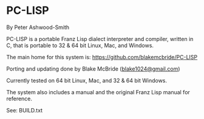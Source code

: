 
PC-LISP
=======

By Peter Ashwood-Smith

PC-LISP is a portable Franz Lisp dialect interpreter and compiler,
written in C, that is portable to 32 & 64 bit Linux, Mac, and Windows.

The main home for this system is:  https://github.com/blakemcbride/PC-LISP

Porting and updating done by Blake McBride (blake1024@gmail.com)

Currently tested on 64 bit Linux, Mac, and 32 & 64 bit Windows.

The system also includes a manual and the original Franz Lisp manual
for reference.

See: BUILD.txt

